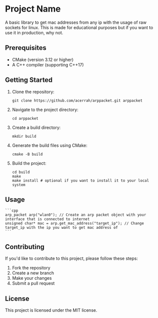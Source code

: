# Project Name

A basic library to get mac addresses from any ip with the usage of raw sockets for linux. This is made for educational purposes but if you want to use it in production, why not.

## Prerequisites

- CMake (version 3.12 or higher)
- A C++ compiler (supporting C++17)

## Getting Started

1. Clone the repository:

    ```shell
    git clone https://github.com/acerrah/arppacket.git arppacket
    ```

2. Navigate to the project directory:

    ```shell
    cd arppacket
    ```

3. Create a build directory:

    ```shell
    mkdir build
    ```

4. Generate the build files using CMake:

    ```shell
    cmake -B build
    ```

5. Build the project:

    ```shell
    cd build
    make
    make install # optional if you want to install it to your local system
    ```

## Usage
    ```cpp
    arp_packet arp("wlan0"); // Create an arp packet object with your interface that is connected to internet
    unsigned char* mac = arp.get_mac_address("target_ip"); // Change target_ip with the ip you want to get mac address of
    ```
    
## Contributing

If you'd like to contribute to this project, please follow these steps:

1. Fork the repository
2. Create a new branch
3. Make your changes
4. Submit a pull request

## License

This project is licensed under the MIT license.
